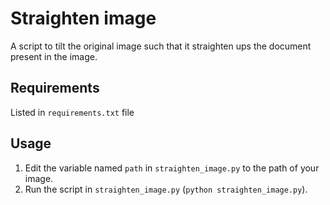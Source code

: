 # Straighten image
A script to tilt the original image such that it straighten ups the document present in the image.

## Requirements
Listed in `requirements.txt` file

## Usage
1. Edit the variable named `path` in `straighten_image.py` to the path of your image.
2. Run the script in `straighten_image.py` (`python straighten_image.py`).
